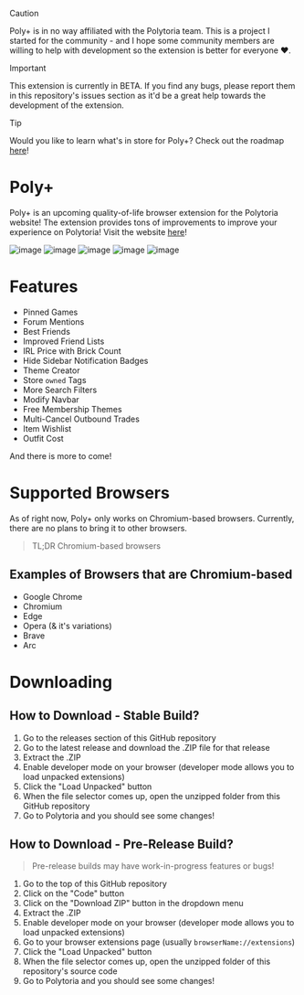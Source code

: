 > [!CAUTION]
> Poly+ is in no way affiliated with the Polytoria team. This is a project I started for the community - and I hope some community members are willing to help with development so the extension is better for everyone ❤️.

> [!IMPORTANT]
> This extension is currently in BETA. If you find any bugs, please report them in this repository's issues section as it'd be a great help towards the development of the extension.

> [!TIP]
> Would you like to learn what's in store for Poly+? Check out the roadmap [here](https://github.com/users/indexxing/projects/2)!

# Poly+

Poly+ is an upcoming quality-of-life browser extension for the Polytoria website! The extension provides tons of improvements to improve your experience on Polytoria! Visit the website [here](https://polyplus.vercel.app/)!

![image](https://img.shields.io/badge/Google_chrome-4285F4?style=for-the-badge&logo=Google-chrome&logoColor=white)
![image](https://img.shields.io/badge/Microsoft_Edge-0078D7?style=for-the-badge&logo=Microsoft-edge&logoColor=white)
![image](https://img.shields.io/badge/Opera-FF1B2D?style=for-the-badge&logo=Opera&logoColor=white)
![image](https://img.shields.io/badge/Brave-FF1B2D?style=for-the-badge&logo=Brave&logoColor=white)
![image](https://img.shields.io/badge/Vivaldi-EF3939?style=for-the-badge&logo=Vivaldi&logoColor=white)

# Features

- Pinned Games
- Forum Mentions
- Best Friends
- Improved Friend Lists
- IRL Price with Brick Count
- Hide Sidebar Notification Badges
- Theme Creator
- Store `owned` Tags
- More Search Filters
- Modify Navbar
- Free Membership Themes
- Multi-Cancel Outbound Trades
- Item Wishlist
- Outfit Cost

And there is more to come!

# Supported Browsers

As of right now, Poly+ only works on Chromium-based browsers. Currently, there are no plans to bring it to other browsers.

> TL;DR Chromium-based browsers

## Examples of Browsers that are Chromium-based

- Google Chrome
- Chromium
- Edge
- Opera (& it's variations)
- Brave
- Arc

# Downloading

## How to Download - Stable Build?

1. Go to the releases section of this GitHub repository
2. Go to the latest release and download the .ZIP file for that release
3. Extract the .ZIP
4. Enable developer mode on your browser (developer mode allows you to load unpacked extensions)
5. Click the "Load Unpacked" button
6. When the file selector comes up, open the unzipped folder from this GitHub repository
7. Go to Polytoria and you should see some changes!

## How to Download - Pre-Release Build?

> Pre-release builds may have work-in-progress features or bugs!

1. Go to the top of this GitHub repository
2. Click on the "Code" button
3. Click on the "Download ZIP" button in the dropdown menu
4. Extract the .ZIP
5. Enable developer mode on your browser (developer mode allows you to load unpacked extensions)
6. Go to your browser extensions page (usually `browserName://extensions`)
7. Click the "Load Unpacked" button
8. When the file selector comes up, open the unzipped folder of this repository's source code
9. Go to Polytoria and you should see some changes!
